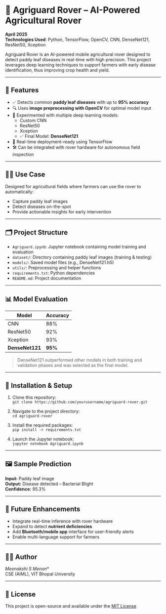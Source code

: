 # 🌾 Agriguard Rover – AI-Powered Agricultural Rover

**April 2025**  
**Technologies Used**: Python, TensorFlow, OpenCV, CNN, DenseNet121, ResNet50, Xception

Agriguard Rover is an AI-powered mobile agricultural rover designed to detect paddy leaf diseases in real-time with high precision. This project leverages deep learning techniques to support farmers with early disease identification, thus improving crop health and yield.

---

## 🚀 Features

- ✅ Detects common **paddy leaf diseases** with up to **95% accuracy**
- 🔍 Uses **image preprocessing with OpenCV** for optimal model input
- 🧠 Experimented with multiple deep learning models:
  - Custom CNN
  - ResNet50
  - Xception
  - ✅ Final Model: **DenseNet121**
- 📸 Real-time deployment-ready using TensorFlow
- 🛠️ Can be integrated with rover hardware for autonomous field inspection

---

## 🧑‍🌾 Use Case

Designed for agricultural fields where farmers can use the rover to automatically:
- Capture paddy leaf images
- Detect diseases on-the-spot
- Provide actionable insights for early intervention

---

## 🗂️ Project Structure

- `Agriguard.ipynb`: Jupyter notebook containing model training and evaluation
- `dataset/`: Directory containing paddy leaf images (training & testing)
- `models/`: Saved model files (e.g., DenseNet121.h5)
- `utils/`: Preprocessing and helper functions
- `requirements.txt`: Python dependencies
- `README.md`: Project documentation

---

## 📊 Model Evaluation

| Model       | Accuracy |
|-------------|----------|
| CNN         | 88%      |
| ResNet50    | 92%      |
| Xception    | 93%      |
| **DenseNet121** | **95%**  |

> DenseNet121 outperformed other models in both training and validation phases and was selected as the final model.

---

## 🔧 Installation & Setup

1. Clone this repository:  
   `git clone https://github.com/yourusername/agriguard-rover.git`

2. Navigate to the project directory:  
   `cd agriguard-rover`

3. Install the required packages:  
   `pip install -r requirements.txt`

4. Launch the Jupyter notebook:  
   `jupyter notebook Agriguard.ipynb`

---

## 🖼️ Sample Prediction

**Input:** Paddy leaf image  
**Output:** Disease detected – Bacterial Blight  
**Confidence:** 95.3%

---

## 📌 Future Enhancements

- Integrate real-time inference with rover hardware
- Expand to detect **nutrient deficiencies**
- Add **Bluetooth/mobile app** interface for user-friendly alerts
- Enable multi-language support for farmers

---

## 👩‍💻 Author

*Meenakshi S Menon**  
CSE (AIML), VIT Bhopal University

---

## 📄 License

This project is open-source and available under the [MIT License](LICENSE)
